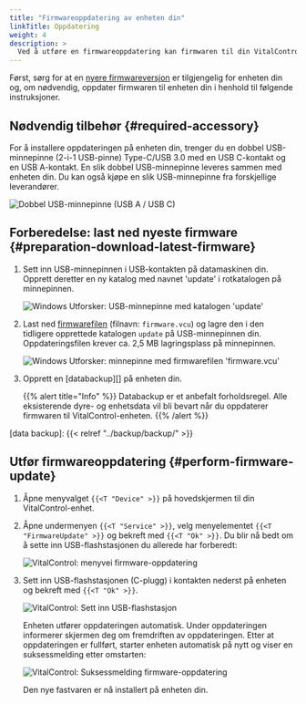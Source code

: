 ```yaml
---
title: "Firmwareoppdatering av enheten din"
linkTitle: Oppdatering
weight: 4
description: >
  Ved å utføre en firmwareoppdatering kan firmwaren til din VitalControl-enhet oppdateres til de nyeste tilgjengelige versjonene.
---
```

Først, sørg for at en [nyere firmwareversjon](../versions/) er tilgjengelig for enheten din og, om nødvendig, oppdater firmwaren til enheten din i henhold til følgende instruksjoner.

## Nødvendig tilbehør {#required-accessory}

For å installere oppdateringen på enheten din, trenger du en dobbel USB-minnepinne (2-i-1 USB-pinne) Type-C/USB 3.0 med en USB C-kontakt og en USB A-kontakt. En slik dobbel USB-minnepinne leveres sammen med enheten din. Du kan også kjøpe en slik USB-minnepinne fra forskjellige leverandører.

![Dobbel USB-minnepinne (USB A / USB C)](/images/firmware/update/usb-dual-stick.svg "Dobbel USB-minnepinne")

## Forberedelse: last ned nyeste firmware {#preparation-download-latest-firmware}

1. Sett inn USB-minnepinnen i USB-kontakten på datamaskinen din. Opprett deretter en ny katalog med navnet 'update' i rotkatalogen på minnepinnen.

    ![Windows Utforsker: USB-minnepinne med katalogen 'update'](../images/create-folder-update.png "USB-minnepinne: katalog 'update'")

1. Last ned [firmwarefilen](/download/firmware.vcu) (filnavn: `firmware.vcu`) og lagre den i den tidligere opprettede katalogen `update` på USB-minnepinnen din. Oppdateringsfilen krever ca. 2,5 MB lagringsplass på minnepinnen.

    ![Windows Utforsker: minnepinne med firmwarefilen 'firmware.vcu'](../images/save-firmware-file.png "Minnepinne med firmwarefil")

1. Opprett en [databackup][] på enheten din.

    {{% alert title="Info" %}}
Databackup er et anbefalt forholdsregel. Alle eksisterende dyre- og enhetsdata vil bli bevart når du oppdaterer firmwaren til VitalControl-enheten.
    {{% /alert %}}

[data backup]: {{< relref "../backup/backup/" >}}

## Utfør firmwareoppdatering {#perform-firmware-update}

1. Åpne menyvalget `{{<T "Device" >}}` på hovedskjermen til din VitalControl-enhet.

1. Åpne undermenyen `{{<T "Service" >}}`, velg menyelementet `{{<T "FirmwareUpdate" >}}` og bekreft med `{{<T "Ok" >}}`. Du blir nå bedt om å sette inn USB-flashstasjonen du allerede har forberedt:

    ![VitalControl: menyvei firmware-oppdatering](../images/firmware-update.png "Firmware-oppdatering")

1. Sett inn USB-flashstasjonen (C-plugg) i kontakten nederst på enheten og bekreft med `{{<T "Ok" >}}`.

    ![VitalControl: Sett inn USB-flashstasjon](/images/firmware/update/plug-in-dual-usb-stick.svg "Sett inn USB-flashstasjon")

    Enheten utfører oppdateringen automatisk. Under oppdateringen informerer skjermen deg om fremdriften av oppdateringen. Etter at oppdateringen er fullført, starter enheten automatisk på nytt og viser en suksessmelding etter omstarten:

   ![VitalControl: Suksessmelding firmware-oppdatering](../images/update-success.png "Suksess firmware-oppdatering")

   Den nye fastvaren er nå installert på enheten din.

